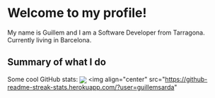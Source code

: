 # Welcome to my profile!

My name is Guillem and I am a Software Developer from Tarragona. 
Currently living in Barcelona.

## Summary of what I do

Some cool GitHub stats:
<img align="center" src="https://github-readme-stats.vercel.app/api?username=guillemsarda" />
<img align="center" src="https://github-readme-streak-stats.herokuapp.com/?user=guillemsarda"
